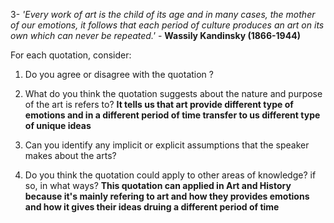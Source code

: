 3-  *'Every work of art is the child of its age and in many cases, the mother of our emotions, it follows that each period of culture produces an art on its own which can never be repeated.'*  - **Wassily Kandinsky (1866-1944)** 

For each quotation, consider: 
1. Do you agree or disagree with the quotation ? 

2. What do you think the quotation suggests about the nature and purpose of the art is refers to? 
**It tells us that art provide different type of emotions and in a different period of time transfer to us different type of unique ideas**

4. Can you identify any implicit or explicit assumptions that the speaker makes about the arts? 
5. Do you think the quotation could apply to other areas of knowledge? if so, in what ways?
**This quotation can applied in Art and History because it's mainly refering to art and how they provides emotions and how it gives their ideas druing a different period of time**